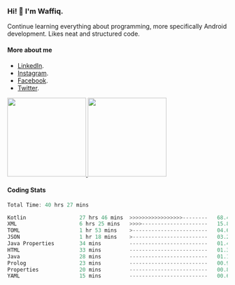 ### Hi! 👋 I'm Waffiq.

Continue learning everything about programming, more specifically Android development. Likes neat and structured code.

#### More about me 
- [LinkedIn](https://www.linkedin.com/in/waffiqaziz/).
- [Instagram](https://www.instagram.com/waffiqaziz/).
- [Facebook](https://web.facebook.com/WaffiqAziz/).
- [Twitter](https://twitter.com/AzizWaffiq).

<p align="left">
<a href="https://github.com/waffiqaziz">
  <img height="180em" src="https://github-readme-stats-eight-theta.vercel.app/api?username=waffiqaziz&show_icons=true&theme=algolia&include_all_commits=true&count_private=true"/>
  <img height="180em" src="https://github-readme-stats-eight-theta.vercel.app/api/top-langs/?username=waffiqaziz&layout=compact&langs_count=8&theme=algolia"/>
</a>
</p>

#### Coding Stats
<!--START_SECTION:waka-->

```rust
Total Time: 40 hrs 27 mins

Kotlin                 27 hrs 46 mins  >>>>>>>>>>>>>>>>>--------   68.47 %
XML                    6 hrs 25 mins   >>>>---------------------   15.84 %
TOML                   1 hr 53 mins    >------------------------   04.66 %
JSON                   1 hr 18 mins    >------------------------   03.23 %
Java Properties        34 mins         -------------------------   01.43 %
HTML                   33 mins         -------------------------   01.39 %
Java                   28 mins         -------------------------   01.16 %
Prolog                 23 mins         -------------------------   00.96 %
Properties             20 mins         -------------------------   00.85 %
YAML                   15 mins         -------------------------   00.65 %
```

<!--END_SECTION:waka-->
